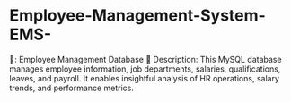 # Employee-Management-System-EMS-
📄: Employee Management Database 📌 Description: This MySQL database manages employee information, job departments, salaries, qualifications, leaves, and payroll. It enables insightful analysis of HR operations, salary trends, and performance metrics.
